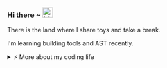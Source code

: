 ### Hi there ~ <img src="https://user-images.githubusercontent.com/1303154/88677602-1635ba80-d120-11ea-84d8-d263ba5fc3c0.gif" width="24px" alt="hi">

There is the land where I share toys and take a break.

I'm learning building tools and AST recently.

<details>
<summary>⚡️ More about my coding life</summary>
<br />

![Top Langs](https://github-readme-stats.vercel.app/api/top-langs/?username=rohcodes&layout=compact&hide=css,html)

![Roh's github stats](https://github-readme-stats.vercel.app/api?username=rohcodes&count_private=true&show_icons=true&theme=light)

</details>
